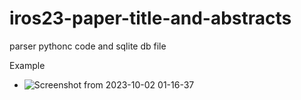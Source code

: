 # iros23-paper-title-and-abstracts
parser pythonc code and sqlite db file 

Example 
- ![Screenshot from 2023-10-02 01-16-37](https://github.com/gisbi-kim/iros23-paper-title-and-abstracts/assets/14989535/1064740d-88ea-48cc-9f00-28a10ea6c511)

